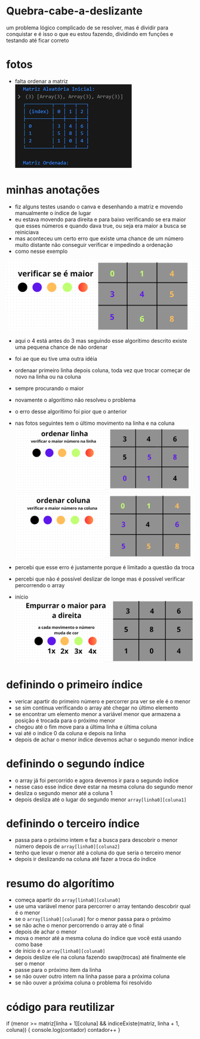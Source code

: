 # Quebra-cabe-a-deslizante

um problema lógico complicado de se resolver, mas é dividir para conquistar
e é isso o que eu estou fazendo, dividindo em funções e testando até ficar correto

# fotos

- falta ordenar a matriz <br>
![alt text](image.png)

# minhas anotações
- fiz alguns testes usando o canva e desenhando a matriz e movendo manualmente o índice de lugar
- eu estava movendo para direita e para baixo verificando se era maior que esses números e quando dava true, ou seja era maior a busca se reiniciava
- mas aconteceu um certo erro que existe uma chance de um número muito distante não conseguir verificar e impedindo a ordenação
- como nesse exemplo

![alt text](image-1.png)

- aqui o 4 está antes do 3 mas seguindo esse algorítimo descrito existe uma pequena chance de não ordenar

- foi ae que eu tive uma outra idéia 
- ordenaar primeiro linha depois coluna, toda vez que trocar começar de novo na linha ou na coluna
- sempre procurando o maior

- novamente o algorítimo não resolveu o problema
- o erro desse algorítimo foi pior que o anterior 
- nas fotos seguintes tem o último movimento na linha e na coluna
![alt text](image-3.png)
![alt text](image-2.png)


- percebi que esse erro é justamente porque é limitado a questão da troca

- percebi que não é possível deslizar de longe mas é possível verificar percorrendo o array
- início
![alt text](image-4.png)

# definindo o primeiro índice
- vericar apartir do primeiro número e percorrer pra ver se ele é o menor
- se sim continua verificando o array até chegar no último elemento
- se encontrar um elemento menor a variável menor que armazena a posição é trocada para o próximo menor
- chegou até o fim move para a última linha e última coluna
- vai até o indice 0 da coluna e depois na linha
- depois de achar o menor índice devemos achar o segundo menor índice

# definindo o segundo índice
- o array já foi percorrido e agora devemos ir para o segundo índice
- nesse caso esse índice deve estar na mesma coluna do segundo menor
- desliza o segundo menor até a coluna 1
- depois desliza até o lugar do segundo menor `array[linha0][coluna1]`

# definindo o terceiro índice
- passa para o próximo intem e faz a busca para descobrir o menor número depois de
`array[linha0][coluna2]`
- tenho que levar o menor até a coluna do que seria o terceiro menor
- depois ir deslizando na coluna até fazer a troca do índice

# resumo do algorítimo 
- começa apartir do `array[linha0][coluna0]`
- use uma variável menor para percorrer o array tentando descobrir qual é o menor
- se o `array[linha0][coluna0]` for o menor passa para o próximo
- se não ache o menor percorrendo o array até o final
- depois de achar o menor 
- mova o menor até a mesma coluna do índice que você está usando como base
- de ínicio é o `array[linha0][coluna0]`
- depois deslize ele na coluna fazendo swap(trocas) até finalmente ele ser o menor
- passe para o próximo item da linha
- se não ouver outro intem na linha passe para a próxima coluna
- se não ouver a próxima coluna o problema foi resolvido

# código para reutilizar 
if (menor >= matriz[linha + 1][coluna] && indiceExiste(matriz, linha + 1, coluna)) {
                console.log(contador)
                contador++
            }


